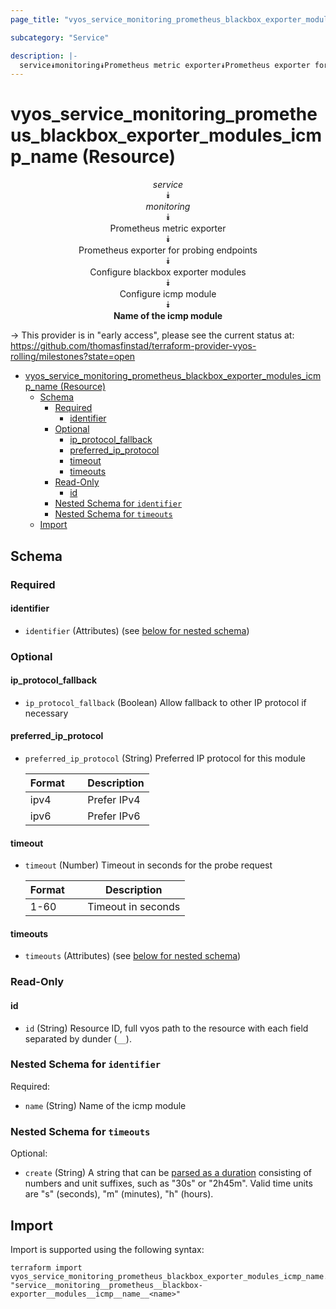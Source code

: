 ```yaml
---
page_title: "vyos_service_monitoring_prometheus_blackbox_exporter_modules_icmp_name Resource - vyos"

subcategory: "Service"

description: |-
  service⯯monitoring⯯Prometheus metric exporter⯯Prometheus exporter for probing endpoints⯯Configure blackbox exporter modules⯯Configure icmp module⯯Name of the icmp module
---
```


# vyos_service_monitoring_prometheus_blackbox_exporter_modules_icmp_name (Resource)
<center>


*service*  
⯯  
*monitoring*  
⯯  
Prometheus metric exporter  
⯯  
Prometheus exporter for probing endpoints  
⯯  
Configure blackbox exporter modules  
⯯  
Configure icmp module  
⯯  
**Name of the icmp module**


</center>

-> This provider is in "early access", please see the current status at: https://github.com/thomasfinstad/terraform-provider-vyos-rolling/milestones?state=open

<!--TOC-->

- [vyos_service_monitoring_prometheus_blackbox_exporter_modules_icmp_name (Resource)](#vyos_service_monitoring_prometheus_blackbox_exporter_modules_icmp_name-resource)
  - [Schema](#schema)
    - [Required](#required)
      - [identifier](#identifier)
    - [Optional](#optional)
      - [ip_protocol_fallback](#ip_protocol_fallback)
      - [preferred_ip_protocol](#preferred_ip_protocol)
      - [timeout](#timeout)
      - [timeouts](#timeouts)
    - [Read-Only](#read-only)
      - [id](#id)
    - [Nested Schema for `identifier`](#nested-schema-for-identifier)
    - [Nested Schema for `timeouts`](#nested-schema-for-timeouts)
  - [Import](#import)

<!--TOC-->

<!-- schema generated by tfplugindocs -->
## Schema

### Required

#### identifier
- `identifier` (Attributes) (see [below for nested schema](#nestedatt--identifier))

### Optional

#### ip_protocol_fallback
- `ip_protocol_fallback` (Boolean) Allow fallback to other IP protocol if necessary
#### preferred_ip_protocol
- `preferred_ip_protocol` (String) Preferred IP protocol for this module

    |  Format  &emsp;|  Description  |
    |----------|---------------|
    |  ipv4    &emsp;|  Prefer IPv4  |
    |  ipv6    &emsp;|  Prefer IPv6  |
#### timeout
- `timeout` (Number) Timeout in seconds for the probe request

    |  Format  &emsp;|  Description         |
    |----------|----------------------|
    |  1-60    &emsp;|  Timeout in seconds  |
#### timeouts
- `timeouts` (Attributes) (see [below for nested schema](#nestedatt--timeouts))

### Read-Only

#### id
- `id` (String) Resource ID, full vyos path to the resource with each field separated by dunder (`__`).

<a id="nestedatt--identifier"></a>
### Nested Schema for `identifier`

Required:

- `name` (String) Name of the icmp module


<a id="nestedatt--timeouts"></a>
### Nested Schema for `timeouts`

Optional:

- `create` (String) A string that can be [parsed as a duration](https://pkg.go.dev/time#ParseDuration) consisting of numbers and unit suffixes, such as &#34;30s&#34; or &#34;2h45m&#34;. Valid time units are &#34;s&#34; (seconds), &#34;m&#34; (minutes), &#34;h&#34; (hours).

## Import

Import is supported using the following syntax:

```shell
terraform import vyos_service_monitoring_prometheus_blackbox_exporter_modules_icmp_name.example "service__monitoring__prometheus__blackbox-exporter__modules__icmp__name__<name>"
```
